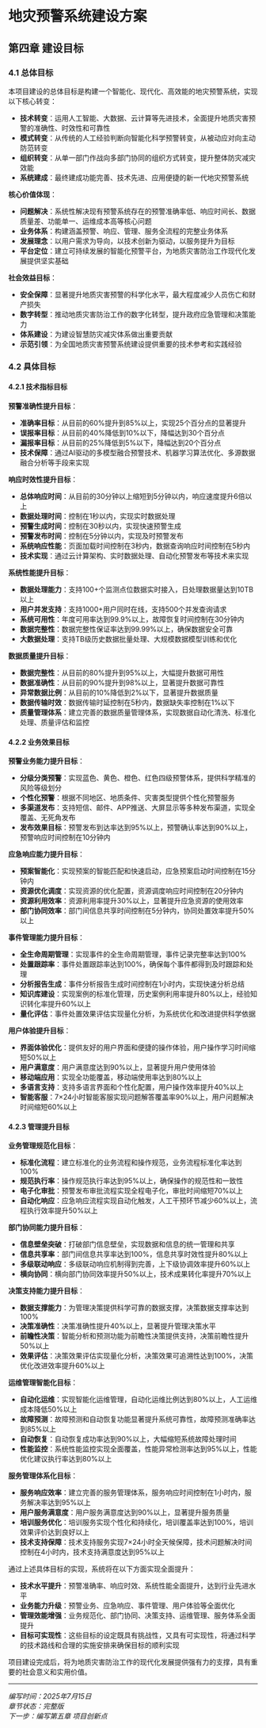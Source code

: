 # 地灾预警系统建设方案

## 第四章 建设目标

### 4.1 总体目标

本项目建设的总体目标是构建一个智能化、现代化、高效能的地灾预警系统，实现以下核心转变：

- **技术转变**：运用人工智能、大数据、云计算等先进技术，全面提升地质灾害预警的准确性、时效性和可靠性
- **模式转变**：从传统的人工经验判断向智能化科学预警转变，从被动应对向主动防范转变
- **组织转变**：从单一部门作战向多部门协同的组织方式转变，提升整体防灾减灾效能
- **系统建成**：最终建成功能完善、技术先进、应用便捷的新一代地灾预警系统

**核心价值体现**：

- **问题解决**：系统性解决现有预警系统存在的预警准确率低、响应时间长、数据质量差、功能单一、运维成本高等核心问题
- **业务体系**：构建涵盖预警、响应、管理、服务全流程的完整业务体系
- **发展理念**：以用户需求为导向，以技术创新为驱动，以服务提升为目标
- **平台定位**：建立可持续发展的智能化预警平台，为地质灾害防治工作现代化发展提供坚实基础

**社会效益目标**：

- **安全保障**：显著提升地质灾害预警的科学化水平，最大程度减少人员伤亡和财产损失
- **数字转型**：推动地质灾害防治工作的数字化转型，提升政府应急管理和决策能力
- **体系建设**：为建设智慧防灾减灾体系做出重要贡献
- **示范引领**：为全国地质灾害预警系统建设提供重要的技术参考和实践经验

### 4.2 具体目标

#### 4.2.1 技术指标目标

**预警准确性提升目标**：

- **准确率目标**：从目前的60%提升到85%以上，实现25个百分点的显著提升
- **误报率目标**：从目前的40%降低到10%以下，降幅达到30个百分点
- **漏报率目标**：从目前的25%降低到5%以下，降幅达到20个百分点
- **技术保障**：通过AI驱动的多模型融合预警技术、机器学习算法优化、多源数据融合分析等手段来实现

**响应时效性提升目标**：

- **总体响应时间**：从目前的30分钟以上缩短到5分钟以内，响应速度提升6倍以上
- **数据处理时间**：控制在1秒以内，实现实时数据处理
- **预警生成时间**：控制在30秒以内，实现快速预警生成
- **预警发布时间**：控制在5分钟以内，实现及时预警发布
- **系统响应性能**：页面加载时间控制在3秒内，数据查询响应时间控制在5秒内
- **技术实现**：通过云计算架构、实时数据处理、自动化预警发布等技术来实现

**系统性能提升目标**：

- **数据处理能力**：支持100+个监测点位数据实时接入，日处理数据量达到10TB以上
- **用户并发支持**：支持1000+用户同时在线，支持500个并发查询请求
- **系统可用性**：年度可用率达到99.9%以上，故障恢复时间控制在30分钟内
- **数据完整性**：数据完整性保证率达到99.99%以上，确保数据安全可靠
- **大数据处理**：支持TB级历史数据批量处理、大规模数据模型训练和优化

**数据质量提升目标**：

- **数据完整性**：从目前的80%提升到95%以上，大幅提升数据可用性
- **数据准确性**：从目前的90%提升到98%以上，显著提升数据可靠性
- **异常数据比例**：从目前的10%降低到2%以下，显著提升数据质量
- **数据传输时效**：数据传输时延控制在5秒内，数据缺失率控制在1%以下
- **质量管理体系**：建立完善的数据质量管理体系，实现数据自动化清洗、标准化处理、质量评估和监控

#### 4.2.2 业务效果目标

**预警业务能力提升目标**：

- **分级分类预警**：实现蓝色、黄色、橙色、红色四级预警体系，提供科学精准的风险等级划分
- **个性化预警**：根据不同地区、地质条件、灾害类型提供个性化预警服务
- **多渠道发布**：支持短信、邮件、APP推送、大屏显示等多种发布渠道，实现全覆盖、无死角发布
- **发布效果目标**：预警发布到达率达到95%以上，预警确认率达到90%以上，预警响应时间控制在10分钟内

**应急响应能力提升目标**：

- **预案智能化**：实现预案的智能匹配和快速启动，应急预案启动时间控制在15分钟内
- **资源优化调度**：实现资源的优化配置，资源调度响应时间控制在20分钟内
- **资源利用效率**：资源利用率提升30%以上，显著提升应急资源的使用效率
- **部门协同效率**：部门间信息共享时间控制在5分钟内，协同处置效率提升50%以上

**事件管理能力提升目标**：

- **全生命周期管理**：实现事件的全生命周期管理，事件记录完整率达到100%
- **处置跟踪率**：事件处置跟踪率达到100%，确保每个事件都得到及时跟踪和处理
- **分析报告生成**：事件分析报告生成时间控制在1小时内，实现快速分析总结
- **知识库建设**：实现案例的标准化管理，历史案例利用率提升80%以上，经验知识转化率提升60%以上
- **量化评估**：事件处置效果评估实现量化分析，为系统优化和改进提供科学依据

**用户体验提升目标**：

- **界面体验优化**：提供友好的用户界面和便捷的操作体验，用户操作学习时间缩短50%以上
- **用户满意度**：用户满意度达到90%以上，显著提升用户使用体验
- **移动端应用**：实现全功能覆盖，移动端使用率达到80%以上
- **多语言支持**：支持多语言界面和个性化配置，用户操作效率提升40%以上
- **智能客服**：7×24小时智能客服实现问题解答覆盖率90%以上，用户问题解决时间缩短60%以上

#### 4.2.3 管理提升目标

**业务管理规范化目标**：

- **标准化流程**：建立标准化的业务流程和操作规范，业务流程标准化率达到100%
- **规范执行率**：操作规范执行率达到95%以上，确保操作的规范性和一致性
- **电子化审批**：预警发布审批流程实现全程电子化，审批时间缩短70%以上
- **自动化响应**：应急响应流程实现自动化触发，人工干预环节减少60%以上，流程执行效率提升50%以上

**部门协同能力提升目标**：

- **信息壁垒突破**：打破部门信息壁垒，实现数据和信息的统一管理和共享
- **信息共享率**：部门间信息共享率达到100%，信息共享时效性提升80%以上
- **多级联动响应**：多级联动响应机制得到完善，上下级协调效率提升60%以上
- **横向协同**：横向部门协同效率提升50%以上，技术成果转化率提升70%以上

**决策支持能力提升目标**：

- **数据支撑能力**：为管理决策提供科学可靠的数据支撑，决策数据支撑率达到100%
- **决策准确性**：决策准确性提升40%以上，显著提升管理决策水平
- **前瞻性决策**：智能分析和预测功能为前瞻性决策提供支持，决策前瞻性提升50%以上
- **效果评估**：决策效果评估实现量化分析，决策效果可追溯性达到100%，决策优化改进效率提升60%以上

**运维管理智能化目标**：

- **自动化运维**：实现智能化运维管理，自动化运维比例达到80%以上，人工运维成本降低50%以上
- **故障预测**：故障预测和自动恢复功能显著提升系统可靠性，故障预测准确率达到85%以上
- **自动恢复**：自动恢复成功率达到90%以上，大幅缩短系统故障处理时间
- **性能监控**：系统性能监控实现全面覆盖，性能异常检测率达到95%以上，性能优化建议执行率达到80%以上

**服务管理体系化目标**：

- **服务响应效率**：建立完善的服务管理体系，服务响应时间控制在1小时内，服务解决率达到95%以上
- **用户服务满意度**：用户服务满意度达到90%以上，显著提升服务质量
- **培训服务优化**：培训服务实现个性化和持续化，培训覆盖率达到100%，培训效果评价达到良好以上
- **技术支持保障**：技术支持服务实现7×24小时全天候保障，技术问题解决时间控制在4小时内，技术支持满意度达到95%以上

通过上述具体目标的实现，系统将在以下方面实现全面提升：

- **技术水平提升**：预警准确率、响应时效、系统性能全面提升，达到行业先进水平
- **业务能力升级**：预警业务、应急响应、事件管理、用户体验等全面优化
- **管理效能增强**：业务规范化、部门协同、决策支持、运维管理、服务体系全面提升
- **目标可实现性**：这些目标的设定既具有挑战性，又具有可实现性，将通过科学的技术路线和合理的实施安排来确保目标的顺利实现

项目建设完成后，将为地质灾害防治工作的现代化发展提供强有力的支撑，具有重要的社会意义和实用价值。

---

*编写时间：2025年7月15日*  
*章节状态：完整版*  
*下一步：编写第五章 项目创新点*